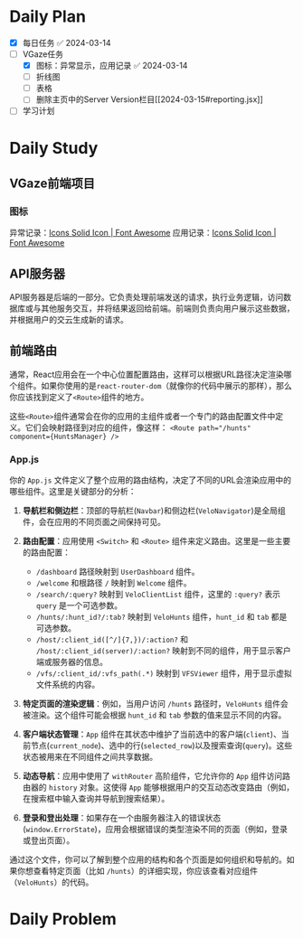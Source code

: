 # Daily Plan
- [x] 每日任务 ✅ 2024-03-14
- [ ] VGaze任务
	- [x] 图标：异常显示，应用记录 ✅ 2024-03-14
	- [ ] 折线图
	- [ ] 表格
	- [ ] 删除主页中的Server Version栏目[[2024-03-15#reporting.jsx]]
- [ ] 学习计划
# Daily Study
## VGaze前端项目
### 图标
异常记录：[Icons Solid Icon | Font Awesome](https://fontawesome.com/v6/icons/circle-exclamation?f=classic&s=solid)
应用记录：[Icons Solid Icon | Font Awesome](https://fontawesome.com/v6/icons/desktop?f=classic&s=solid)
## API服务器
API服务器是后端的一部分。它负责处理前端发送的请求，执行业务逻辑，访问数据库或与其他服务交互，并将结果返回给前端。前端则负责向用户展示这些数据，并根据用户的交云生成新的请求。
## 前端路由
通常，React应用会在一个中心位置配置路由，这样可以根据URL路径决定渲染哪个组件。如果你使用的是`react-router-dom`（就像你的代码中展示的那样），那么你应该找到定义了`<Route>`组件的地方。

这些`<Route>`组件通常会在你的应用的主组件或者一个专门的路由配置文件中定义。它们会映射路径到对应的组件，像这样：
`<Route path="/hunts" component={HuntsManager} />`
### App.js
你的 `App.js` 文件定义了整个应用的路由结构，决定了不同的URL会渲染应用中的哪些组件。这里是关键部分的分析：

1. **导航栏和侧边栏**：顶部的导航栏(`Navbar`)和侧边栏(`VeloNavigator`)是全局组件，会在应用的不同页面之间保持可见。
    
2. **路由配置**：应用使用 `<Switch>` 和 `<Route>` 组件来定义路由。这里是一些主要的路由配置：
    
    - `/dashboard` 路径映射到 `UserDashboard` 组件。
    - `/welcome` 和根路径 `/` 映射到 `Welcome` 组件。
    - `/search/:query?` 映射到 `VeloClientList` 组件，这里的 `:query?` 表示 `query` 是一个可选参数。
    - `/hunts/:hunt_id?/:tab?` 映射到 `VeloHunts` 组件，`hunt_id` 和 `tab` 都是可选参数。
    - `/host/:client_id([^/]{7,})/:action?` 和 `/host/:client_id(server)/:action?` 映射到不同的组件，用于显示客户端或服务器的信息。
    - `/vfs/:client_id/:vfs_path(.*)` 映射到 `VFSViewer` 组件，用于显示虚拟文件系统的内容。
3. **特定页面的渲染逻辑**：例如，当用户访问 `/hunts` 路径时，`VeloHunts` 组件会被渲染。这个组件可能会根据 `hunt_id` 和 `tab` 参数的值来显示不同的内容。
    
4. **客户端状态管理**：`App` 组件在其状态中维护了当前选中的客户端(`client`)、当前节点(`current_node`)、选中的行(`selected_row`)以及搜索查询(`query`)。这些状态被用来在不同组件之间共享数据。
    
5. **动态导航**：应用中使用了 `withRouter` 高阶组件，它允许你的 `App` 组件访问路由器的 `history` 对象。这使得 `App` 能够根据用户的交互动态改变路由（例如，在搜索框中输入查询并导航到搜索结果）。
    
6. **登录和登出处理**：如果存在一个由服务器注入的错误状态(`window.ErrorState`)，应用会根据错误的类型渲染不同的页面（例如，登录或登出页面）。
    

通过这个文件，你可以了解到整个应用的结构和各个页面是如何组织和导航的。如果你想查看特定页面（比如 `/hunts`）的详细实现，你应该查看对应组件（`VeloHunts`）的代码。
# Daily Problem